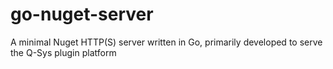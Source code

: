 # go-nuget-server
A minimal Nuget HTTP(S) server written in Go, primarily developed to serve the Q-Sys plugin platform
